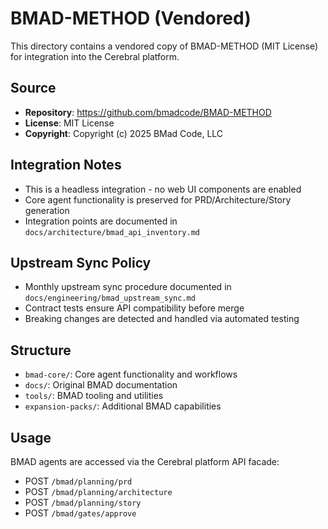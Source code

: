 # BMAD-METHOD (Vendored)

This directory contains a vendored copy of BMAD-METHOD (MIT License) for integration into the Cerebral platform.

## Source
- **Repository**: https://github.com/bmadcode/BMAD-METHOD
- **License**: MIT License
- **Copyright**: Copyright (c) 2025 BMad Code, LLC

## Integration Notes
- This is a headless integration - no web UI components are enabled
- Core agent functionality is preserved for PRD/Architecture/Story generation
- Integration points are documented in `docs/architecture/bmad_api_inventory.md`

## Upstream Sync Policy
- Monthly upstream sync procedure documented in `docs/engineering/bmad_upstream_sync.md`
- Contract tests ensure API compatibility before merge
- Breaking changes are detected and handled via automated testing

## Structure
- `bmad-core/`: Core agent functionality and workflows
- `docs/`: Original BMAD documentation
- `tools/`: BMAD tooling and utilities
- `expansion-packs/`: Additional BMAD capabilities

## Usage
BMAD agents are accessed via the Cerebral platform API facade:
- POST `/bmad/planning/prd`
- POST `/bmad/planning/architecture` 
- POST `/bmad/planning/story`
- POST `/bmad/gates/approve`